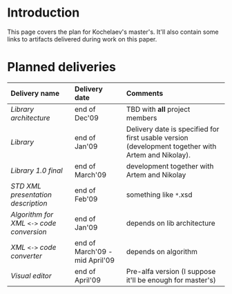 # Introduction #

This page covers the plan for Kochelaev's master's.
It'll also contain some links to artifacts delivered during work on this paper.

# Planned deliveries #

| **Delivery name** | **Delivery date** | **Comments** |
|:------------------|:------------------|:-------------|
| _Library architecture_ | end of Dec'09 | TBD with **all** project members |
| _Library_ | end of Jan'09 | Delivery date is specified for first usable version (development together with Artem and Nikolay). |
| _Library 1.0 final_ | end of March'09 | development together with Artem and Nikolay |
| _STD XML presentation description_ | end of Feb'09 | something like `*`.xsd |
| _Algorithm for XML `<->` code conversion_ | end of Jan'09 | depends on lib architecture |
| _XML `<->` code converter_ | end of March'09 - mid April'09 | depends on algorithm |
| _Visual editor_ | end of April'09 | Pre-alfa version (I suppose it'll be enough for master's) |
